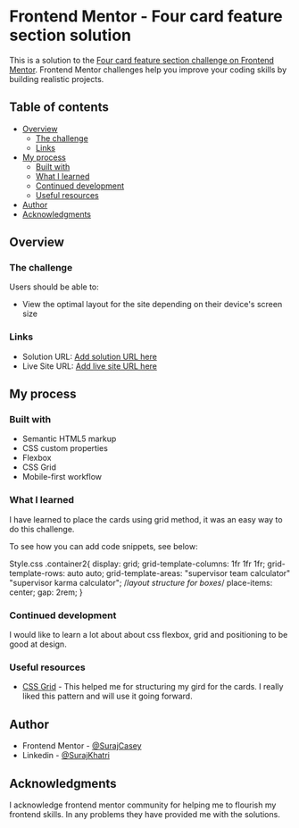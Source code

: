 # Frontend Mentor - Four card feature section solution

This is a solution to the [Four card feature section challenge on Frontend Mentor](https://www.frontendmentor.io/challenges/four-card-feature-section-weK1eFYK). Frontend Mentor challenges help you improve your coding skills by building realistic projects. 

## Table of contents

- [Overview](#overview)
  - [The challenge](#the-challenge)
  - [Links](#links)
- [My process](#my-process)
  - [Built with](#built-with)
  - [What I learned](#what-i-learned)
  - [Continued development](#continued-development)
  - [Useful resources](#useful-resources)
- [Author](#author)
- [Acknowledgments](#acknowledgments)


## Overview

### The challenge

Users should be able to:

- View the optimal layout for the site depending on their device's screen size

### Links

- Solution URL: [Add solution URL here](https://your-solution-url.com)
- Live Site URL: [Add live site URL here](https://your-live-site-url.com)

## My process

### Built with

- Semantic HTML5 markup
- CSS custom properties
- Flexbox
- CSS Grid
- Mobile-first workflow


### What I learned

I have learned to place the cards using grid method, it was an easy way to do this challenge.

To see how you can add code snippets, see below:

Style.css
.container2{
    display: grid;
    grid-template-columns: 1fr 1fr 1fr;
    grid-template-rows: auto auto;
    grid-template-areas: 
    "supervisor team calculator"
    "supervisor karma calculator"; /*layout structure for boxes*/
    place-items: center;
    gap: 2rem;
}


### Continued development

I would like to learn a lot about about css flexbox, grid and positioning to be good at design.

### Useful resources

- [CSS Grid](https://www.w3schools.com/css/css_grid.asp) - This helped me for structuring my gird for the cards. I really liked this pattern and will use it going forward.


## Author
- Frontend Mentor - [@SurajCasey](https://www.frontendmentor.io/profile/SurajCasey)
- Linkedin - [@SurajKhatri](https://www.linkedin.com/in/surajkhatri445/)



## Acknowledgments
I acknowledge frontend mentor community for helping me to flourish my frontend skills. In any problems they have provided me with the solutions.
